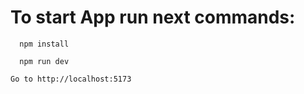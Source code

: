 # To start App run next commands:

```shell
  npm install
```

```shell
  npm run dev
```

```markdown
Go to http://localhost:5173
```
